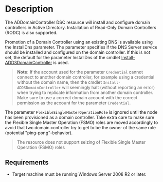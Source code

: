 # Description

The ADDomainController DSC resource will install and configure domain
controllers in Active Directory. Installation of Read-Only Domain Controllers
(RODC) is also supported.

Promotion of a Domain Controller using an existing DNS is available using the InstallDns
parameter. The parameter specifies if the DNS Server service should be installed and configured
on the domain controller. If this is not set, the default for the parameter InstallDns of the cmdlet
[Install-ADDSDomainController](https://docs.microsoft.com/en-us/powershell/module/addsdeployment/install-addsdomaincontroller)
is used.

>**Note:** If the account used for the parameter `Credential`
>cannot connect to another domain controller, for example using a credential
>without the domain name, then the cmdlet `Install-ADDSDomainController` will
>seemingly halt (without reporting an error) when trying to replicate
>information from another domain controller.
>Make sure to use a correct domain account with the correct permission as
>the account for the parameter `Credential`.

The parameter `FlexibleSingleMasterOperationRole` is ignored until
the node has been provisioned as a domain controller. Take extra care
to make sure the Flexible Single Master Operation (FSMO) roles are moved
accordingly to avoid that two domain controller try to get to be the
owner of the same role (potential "ping-pong"-behavior).

>The resource does not support seizing of Flexible Single Master Operation
>(FSMO) roles

## Requirements

* Target machine must be running Windows Server 2008 R2 or later.
